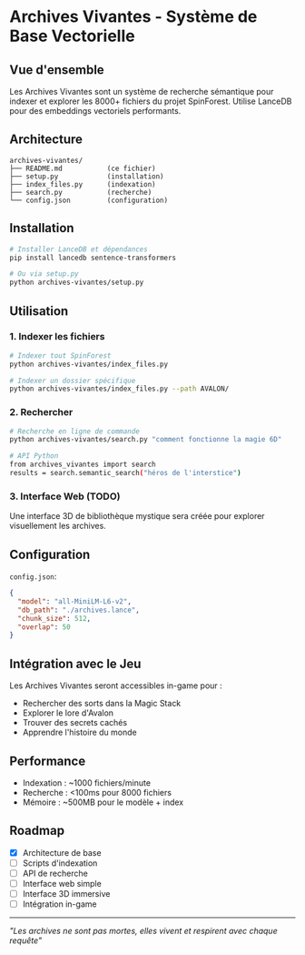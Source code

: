 # Archives Vivantes - Système de Base Vectorielle

## Vue d'ensemble

Les Archives Vivantes sont un système de recherche sémantique pour indexer et explorer les 8000+ fichiers du projet SpinForest. Utilise LanceDB pour des embeddings vectoriels performants.

## Architecture

```
archives-vivantes/
├── README.md           (ce fichier)
├── setup.py            (installation)
├── index_files.py      (indexation)
├── search.py           (recherche)
└── config.json         (configuration)
```

## Installation

```bash
# Installer LanceDB et dépendances
pip install lancedb sentence-transformers

# Ou via setup.py
python archives-vivantes/setup.py
```

## Utilisation

### 1. Indexer les fichiers

```bash
# Indexer tout SpinForest
python archives-vivantes/index_files.py

# Indexer un dossier spécifique
python archives-vivantes/index_files.py --path AVALON/
```

### 2. Rechercher

```bash
# Recherche en ligne de commande
python archives-vivantes/search.py "comment fonctionne la magie 6D"

# API Python
from archives_vivantes import search
results = search.semantic_search("héros de l'interstice")
```

### 3. Interface Web (TODO)

Une interface 3D de bibliothèque mystique sera créée pour explorer visuellement les archives.

## Configuration

`config.json`:
```json
{
  "model": "all-MiniLM-L6-v2",
  "db_path": "./archives.lance",
  "chunk_size": 512,
  "overlap": 50
}
```

## Intégration avec le Jeu

Les Archives Vivantes seront accessibles in-game pour :
- Rechercher des sorts dans la Magic Stack
- Explorer le lore d'Avalon
- Trouver des secrets cachés
- Apprendre l'histoire du monde

## Performance

- Indexation : ~1000 fichiers/minute
- Recherche : <100ms pour 8000 fichiers
- Mémoire : ~500MB pour le modèle + index

## Roadmap

- [x] Architecture de base
- [ ] Scripts d'indexation
- [ ] API de recherche
- [ ] Interface web simple
- [ ] Interface 3D immersive
- [ ] Intégration in-game

---

*"Les archives ne sont pas mortes, elles vivent et respirent avec chaque requête"*
